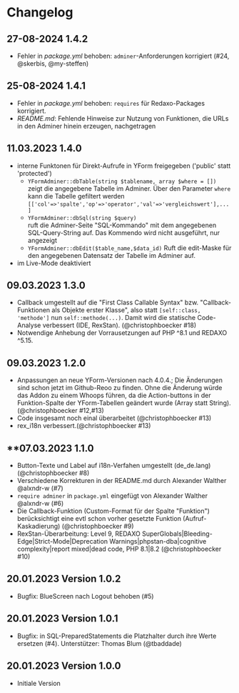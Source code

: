 # Changelog

## **27-08-2024 1.4.2**

- Fehler in _package.yml_ behoben: `adminer`-Anforderungen korrigiert (#24, @skerbis, @my-steffen)

## **25-08-2024 1.4.1**

- Fehler in _package.yml_ behoben: `requires` für Redaxo-Packages korrigiert.
- _README.md_: Fehlende Hinweise zur Nutzung von Funktionen, die URLs in den Adminer hinein erzeugen, nachgetragen

## **11.03.2023 1.4.0**

- interne Funktonen für Direkt-Aufrufe in YForm freigegeben ('public' statt 'protected')
  - `YFormAdminer::dbTable(string $tablename, array $where = [])`  
    zeigt die angegebene Tabelle im Adminer. Über den Parameter `where` kann
    die Tabelle gefiltert werden `[['col'=>'spalte','op'=>'operator','val'=>'vergleichswert'],...]`
  - `YFormAdminer::dbSql(string $query)`  
    ruft die Adminer-Seite "SQL-Kommando" mit dem angegebenen SQL-Query-String auf.
    Das Kommendo wird nicht ausgeführt, nur angezeigt
  - `YFormAdminer::dbEdit($table_name,$data_id)`
    Ruft die edit-Maske für den angegebenen Datensatz der Tabelle im Adminer auf.
- im Live-Mode deaktiviert

## **09.03.2023 1.3.0**

- Callback umgestellt auf die "First Class Callable Syntax" bzw. "Callback-Funktionen als Objekte erster Klasse", also statt `[self::class, 'methode']` nun `self::methode(...)`. Damit wird die statische Code-Analyse verbessert (IDE, RexStan). (@christophboecker #18)
- Notwendige Anhebung der Vorrausetzungen auf PHP ^8.1 und REDAXO ^5.15.

## **09.03.2023 1.2.0**

- Anpassungen an neue YForm-Versionen nach 4.0.4.; Die Änderungen sind schon jetzt im Github-Reoo zu finden.
  Ohne die Änderung würde das Addon zu einem Whoops führen, da die Action-buttons in der Funktion-Spalte
  der YForm-Tabellen geändert wurde (Array statt String). (@christophboecker #12,#13)
- Code insgesamt noch einal überarbeitet (@christophboecker #13)
- rex_i18n verbessert.(@christophboecker #13)

## **07.03.2023 1.1.0

- Button-Texte und Label auf i18n-Verfahen umgestellt (de_de.lang) (@christophboecker #8)
- Verschiedene Korrekturen in der README.md durch Alexander Walther @alxndr-w (#7)
- `require adminer` in `package.yml` eingefügt von Alexander Walther @alxndr-w (#6)
- Die Callback-Funktion (Custom-Format für der Spalte "Funktion") berücksichtigt eine evtl schon vorher gesetzte Funktion (Aufruf-Kaskadierung) (@christophboecker #9)
- RexStan-Überarbeitung: Level 9, REDAXO SuperGlobals|Bleeding-Edge|Strict-Mode|Deprecation Warnings|phpstan-dba|cognitive complexity|report mixed|dead code, PHP 8.1|8.2 (@christophboecker #10)

## **20.01.2023 Version 1.0.2**

- Bugfix: BlueScreen nach Logout behoben (#5)

## **20.01.2023 Version 1.0.1**

- Bugfix: in SQL-PreparedStatements die Platzhalter durch ihre Werte ersetzen (#4). Unterstützer: Thomas Blum (@tbaddade)

## **20.01.2023 Version 1.0.0**

- Initiale Version
